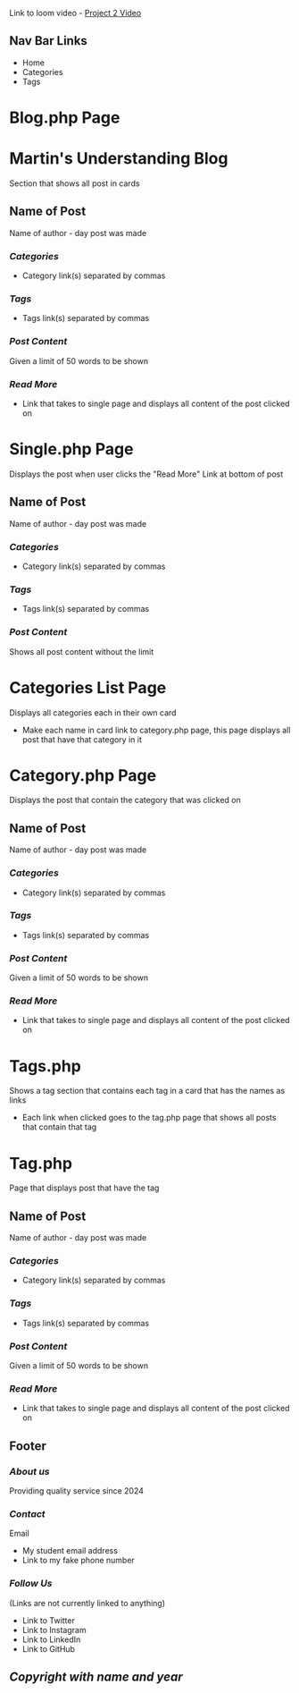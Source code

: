 Link to loom video -
[Project 2 Video](https://www.loom.com/share/c2d616040b2b496b88d28987e68f8fef)

## **Nav Bar Links**
 - Home
 - Categories
 - Tags



# **Blog.php Page**
# Martin's Understanding Blog
Section that shows all post in cards
## Name of Post
Name of author - day post was made

### *Categories*
- Category link(s) separated by commas

### *Tags*
- Tags link(s) separated by commas

### *Post Content*
Given a limit of 50 words to be shown

### *Read More*
- Link that takes to single page and displays all content of the post clicked on




# **Single.php Page**
Displays the post when user clicks the "Read More" Link at bottom of post

## Name of Post
Name of author - day post was made

### *Categories*
- Category link(s) separated by commas

### *Tags*
- Tags link(s) separated by commas

### *Post Content*
Shows all post content without the limit



# **Categories List Page**
Displays all categories each in their own card
 - Make each name in card link to category.php page, this page displays all post that have that category in it



# **Category.php Page**
Displays the post that contain the category that was clicked on

## Name of Post
Name of author - day post was made

### *Categories*
- Category link(s) separated by commas

### *Tags*
- Tags link(s) separated by commas

### *Post Content*
Given a limit of 50 words to be shown

### *Read More*
- Link that takes to single page and displays all content of the post clicked on



# **Tags.php**
Shows a tag section that contains each tag in a card that has the names as links
- Each link when clicked goes to the tag.php page that shows all posts that contain that tag




# **Tag.php**
Page that displays post that have the tag

## Name of Post
Name of author - day post was made

### *Categories*
- Category link(s) separated by commas

### *Tags*
- Tags link(s) separated by commas

### *Post Content*
Given a limit of 50 words to be shown

### *Read More*
- Link that takes to single page and displays all content of the post clicked on




## **Footer**

### *About us*
Providing quality service since 2024

### *Contact*
Email
- My student email address
- Link to my fake phone number

### *Follow Us* 
(Links are not currently linked to anything)
- Link to Twitter
- Link to Instagram
- Link to LinkedIn
- Link to GitHub

## *Copyright with name and year*